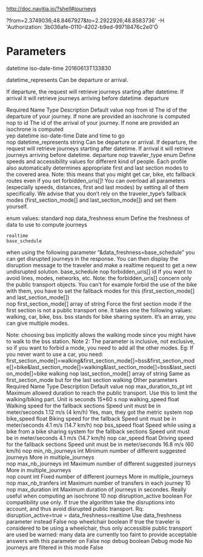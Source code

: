 http://doc.navitia.io/?shell#journeys

?from=2.3749036;48.8467927&to=2.2922926;48.8583736' -H 'Authorization: 3b036afe-0110-4202-b9ed-99718476c2e0'Ó


# Parameters
datetime iso-date-time
20160613T133830

datetime_represents Can be departure or arrival.

If departure, the request will retrieve journeys starting after datetime.
If arrival it will retrieve journeys arriving before datetime. 	departure


Required 	Name 	Type 	Description 	Default value
nop 	from 	id 	The id of the departure of your journey. If none are provided an isochrone is computed 	
nop 	to 	id 	The id of the arrival of your journey. If none are provided an isochrone is computed 	
yep 	datetime 	iso-date-time 	Date and time to go 	
nop 	datetime_represents 	string 	Can be departure or arrival.
If departure, the request will retrieve journeys starting after datetime.
If arrival it will retrieve journeys arriving before datetime. 	departure
nop 	traveler_type 	enum 	Define speeds and accessibility values for different kind of people.
Each profile also automatically determines appropriate first and last section modes to the covered area. Note: this means that you might get car, bike, etc fallback routes even if you set forbidden_uris[]! You can overload all parameters (especially speeds, distances, first and last modes) by setting all of them specifically. We advise that you don’t rely on the traveler_type’s fallback modes (first_section_mode[] and last_section_mode[]) and set them yourself.

enum values:
	standard
nop 	data_freshness 	enum 	Define the freshness of data to use to compute journeys

    realtime
    base_schedule

when using the following parameter “&data_freshness=base_schedule”
you can get disrupted journeys in the response. You can then display the disruption message to the traveler and make a realtime request to get a new undisrupted solution. 	base_schedule
nop 	forbidden_uris[] 	id 	If you want to avoid lines, modes, networks, etc.
Note: the forbidden_uris[] concern only the public transport objects. You can’t for example forbid the use of the bike with them, you have to set the fallback modes for this (first_section_mode[] and last_section_mode[]) 	
nop 	first_section_mode[] 	array of string 	Force the first section mode if the first section is not a public transport one. It takes one the following values: walking, car, bike, bss.
bss stands for bike sharing system.
It’s an array, you can give multiple modes.

Note: choosing bss implicitly allows the walking mode since you might have to walk to the bss station.
Note 2: The parameter is inclusive, not exclusive, so if you want to forbid a mode, you need to add all the other modes.
Eg: If you never want to use a car, you need: first_section_mode[]=walking&first_section_mode[]=bss&first_section_mode[]=bike&last_section_mode[]=walking&last_section_mode[]=bss&last_section_mode[]=bike 	walking
nop 	last_section_mode[] 	array of string 	Same as first_section_mode but for the last section 	walking
Other parameters
Required 	Name 	Type 	Description 	Default value
nop 	max_duration_to_pt 	int 	Maximum allowed duration to reach the public transport.
Use this to limit the walking/biking part.
Unit is seconds 	15*60 s
nop 	walking_speed 	float 	Walking speed for the fallback sections
Speed unit must be in meter/seconds 	1.12 m/s
(4 km/h)
Yes, man, they got the metric system
nop 	bike_speed 	float 	Biking speed for the fallback
Speed unit must be in meter/seconds 	4.1 m/s
(14.7 km/h)
nop 	bss_speed 	float 	Speed while using a bike from a bike sharing system for the fallback sections
Speed unit must be in meter/seconds 	4.1 m/s
(14.7 km/h)
nop 	car_speed 	float 	Driving speed for the fallback sections
Speed unit must be in meter/seconds 	16.8 m/s
(60 km/h)
nop 	min_nb_journeys 	int 	Minimum number of different suggested journeys
More in multiple_journeys 	
nop 	max_nb_journeys 	int 	Maximum number of different suggested journeys
More in multiple_journeys 	
nop 	count 	int 	Fixed number of different journeys
More in multiple_journeys 	
nop 	max_nb_tranfers 	int 	Maximum number of transfers in each journey 	10
nop 	max_duration 	int 	Maximum duration of journeys in secondes. Really useful when computing an isochrone 	10
nop 	disruption_active 	boolean 	For compatibility use only.
If true the algorithm take the disruptions into account, and thus avoid disrupted public transport.
Rq: disruption_active=true = data_freshness=realtime
Use data_freshness parameter instead 	False
nop 	wheelchair 	boolean 	If true the traveler is considered to be using a wheelchair, thus only accessible public transport are used
be warned: many data are currently too faint to provide acceptable answers with this parameter on 	False
nop 	debug 	boolean 	Debug mode
No journeys are filtered in this mode 	False
